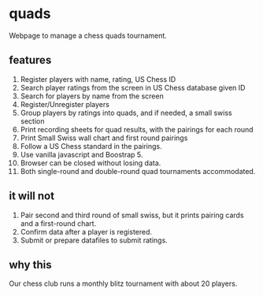 # quads
Webpage to manage a chess quads tournament.

## features
1. Register players with name, rating, US Chess ID
2. Search player ratings from the screen in US Chess database given ID
3. Search for players by name from the screen
4. Register/Unregister players
5. Group players by ratings into quads, and if needed, a small swiss section
6. Print recording sheets for quad results, with the pairings for each round
7. Print Small Swiss wall chart and first round pairings
8. Follow a US Chess standard in the pairings.
9. Use vanilla javascript and Boostrap 5.
10. Browser can be closed without losing data.
11. Both single-round and double-round quad tournaments accommodated.

## it will not
1. Pair second and third round of small swiss, but it prints pairing cards and a first-round chart.
2. Confirm data after a player is registered.
3. Submit or prepare datafiles to submit ratings.

## why this
Our chess club runs a monthly blitz tournament with about 20 players.
